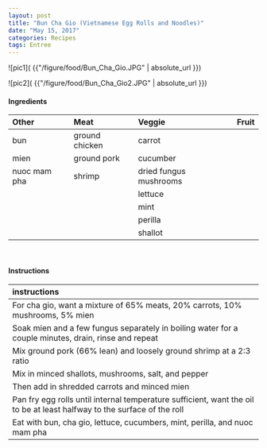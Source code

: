 ```yaml
---
layout: post
title: "Bun Cha Gio (Vietnamese Egg Rolls and Noodles)"
date: "May 15, 2017"
categories: Recipes
tags: Entree
---
```




![pic1]( {{"/figure/food/Bun_Cha_Gio.JPG" | absolute_url }})

![pic2]( {{"/figure/food/Bun_Cha_Gio2.JPG" | absolute_url }})




#### Ingredients

<table class = "presenttab">
 <thead>
  <tr>
   <th style="text-align:left;"> Other </th>
   <th style="text-align:left;"> Meat </th>
   <th style="text-align:left;"> Veggie </th>
   <th style="text-align:left;"> Fruit </th>
  </tr>
 </thead>
<tbody>
  <tr>
   <td style="text-align:left;"> bun </td>
   <td style="text-align:left;"> ground chicken </td>
   <td style="text-align:left;"> carrot </td>
   <td style="text-align:left;">  </td>
  </tr>
  <tr>
   <td style="text-align:left;"> mien </td>
   <td style="text-align:left;"> ground pork </td>
   <td style="text-align:left;"> cucumber </td>
   <td style="text-align:left;">  </td>
  </tr>
  <tr>
   <td style="text-align:left;"> nuoc mam pha </td>
   <td style="text-align:left;"> shrimp </td>
   <td style="text-align:left;"> dried fungus mushrooms </td>
   <td style="text-align:left;">  </td>
  </tr>
  <tr>
   <td style="text-align:left;">  </td>
   <td style="text-align:left;">  </td>
   <td style="text-align:left;"> lettuce </td>
   <td style="text-align:left;">  </td>
  </tr>
  <tr>
   <td style="text-align:left;">  </td>
   <td style="text-align:left;">  </td>
   <td style="text-align:left;"> mint </td>
   <td style="text-align:left;">  </td>
  </tr>
  <tr>
   <td style="text-align:left;">  </td>
   <td style="text-align:left;">  </td>
   <td style="text-align:left;"> perilla </td>
   <td style="text-align:left;">  </td>
  </tr>
  <tr>
   <td style="text-align:left;">  </td>
   <td style="text-align:left;">  </td>
   <td style="text-align:left;"> shallot </td>
   <td style="text-align:left;">  </td>
  </tr>
</tbody>
</table>

<br>

#### Instructions

<table class = "presenttabnoh">
 <thead>
  <tr>
   <th style="text-align:left;"> instructions </th>
  </tr>
 </thead>
<tbody>
  <tr>
   <td style="text-align:left;"> For cha gio, want a mixture of 65% meats, 20% carrots, 10% mushrooms, 5% mien </td>
  </tr>
  <tr>
   <td style="text-align:left;"> Soak mien and a few fungus separately in boiling water for a couple minutes, drain, rinse and repeat </td>
  </tr>
  <tr>
   <td style="text-align:left;"> Mix ground pork (66% lean) and loosely ground shrimp at a 2:3 ratio </td>
  </tr>
  <tr>
   <td style="text-align:left;"> Mix in minced shallots, mushrooms, salt, and pepper </td>
  </tr>
  <tr>
   <td style="text-align:left;"> Then add in shredded carrots and minced mien </td>
  </tr>
  <tr>
   <td style="text-align:left;"> Pan fry egg rolls until internal temperature sufficient, want the oil to be at least halfway to the surface of the roll </td>
  </tr>
  <tr>
   <td style="text-align:left;"> Eat with bun, cha gio, lettuce, cucumbers, mint, perilla, and nuoc mam pha </td>
  </tr>
</tbody>
</table>

